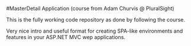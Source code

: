 #MasterDetail Application (course from Adam Churvis @ PluralSight)

This is the fully working code repository as done by following the course.

Very nice intro and useful format for creating SPA-like environments and features in your ASP.NET MVC wep applications.